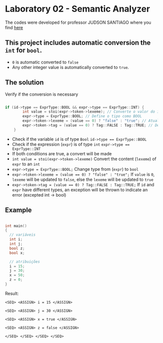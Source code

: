 # Laboratory 02 - Semantic Analyzer

The codes were developed for professor JUDSON SANTIAGO where you find [here](https://github.com/JudsonSS/Compiladores/tree/master/Labs/Lab10)

## This project includes automatic conversion the `int` for `bool`.

- `0` is automatic converted to `false`
- Any other integer value is automatically converted to `true`.

## The solution

Verify if the conversion is necessary

```c++

if (id->type == ExprType::BOOL && expr->type == ExprType::INT) {
        int value = stoi(expr->token->lexeme); // Converte o valor do int
        expr->type = ExprType::BOOL; // Define o tipo como BOOL
        expr->token->lexeme = (value == 0) ? "false" : "true"; // Atualiza o lexeme para "true" ou "false"
        expr->token->tag = (value == 0) ? Tag::FALSE : Tag::TRUE; // Define o valor booleano
    }

```

- Check if the variable `id` is of type `Bool` ```id->type == ExprType::BOOL ```
- Check if the expression (`expr`) is of type `int` ```expr->type == ExprType::INT```
- If both conditions are true, a convert will be made
- ```int value = stoi(expr->token->lexeme)``` Convert the content (`lexeme`) of `expr` to an `int`
- ```expr->type = ExprType::BOOL;``` Change type from (`expr`) to `bool`
- ```expr->token->lexeme = (value == 0) ? "false" : "true";``` If `value` is `0`, `lexeme` will be updated to `false`, else the `lexeme` will be updated to `true`
- ```expr->token->tag = (value == 0) ? Tag::FALSE : Tag::TRUE;``` If `id` and `expr` have different types, an exception will be thrown to indicate an error (excepted int -> bool)

## Example

```c++
   
int main()
{
  // variáveis
  int i;
  int j;
  bool z;
  bool x;

  // atribuições
  i = 15;
  j = 30;
  x = 50;
  z = 0;
}
 ```

Result:

`<SEQ> <ASSIGN> i = 15 </ASSIGN> `

`<SEQ> <ASSIGN> j = 30 </ASSIGN>`

`<SEQ> <ASSIGN> x = true </ASSIGN> `

`<SEQ> <ASSIGN> z = false </ASSIGN> `

`</SEQ> </SEQ> </SEQ> </SEQ>`
  



